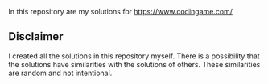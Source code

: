 In this repository are my solutions for https://www.codingame.com/

## Disclaimer
I created all the solutions in this repository myself. There is a possibility that the solutions have similarities with the solutions of others. These similarities are random and not intentional.
